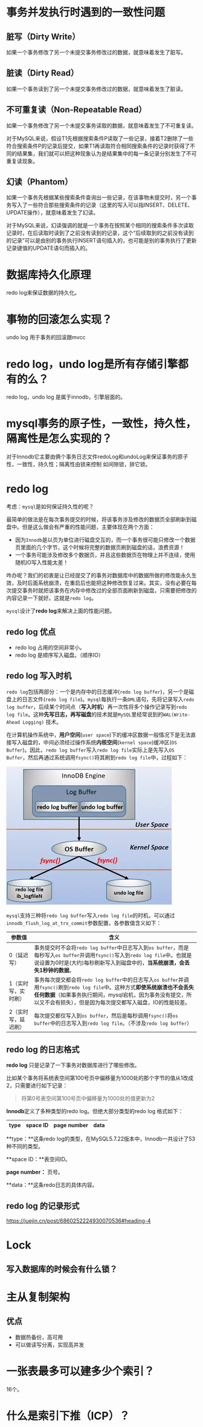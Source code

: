 # 事务并发执行时遇到的一致性问题

## 脏写（Dirty Write）

如果一个事务修改了另一个未提交事务修改过的数据，就意味着发生了脏写。

## 脏读（Dirty Read）

如果一个事务读到了另一个未提交事务修改过的数据，就意味着发生了脏读。

## 不可重复读（Non-Repeatable Read）

如果一个事务修改了另一个未提交事务读取的数据，就意味着发生了不可重复读。

对于MySQL来说，假设T1先根据搜索条件P读取了一些记录，接着T2删除了一些符合搜索条件P的记录后提交，如果T1再读取符合相同搜索条件的记录时获得了不同的结果集，我们就可以把这种现象认为是结果集中的每一条记录分别发生了不可重复读现象。

## 幻读（Phantom）

如果一个事务先根据某些搜索条件查询出一些记录，在该事物未提交时，另一个事务写入了一些符合那些搜索条件的记录（这里的写入可以指INSERT、DELETE、UPDATE操作），就意味着发生了幻读。

对于MySQL来说，幻读强调的就是一个事务在按照某个相同的搜索条件多次读取记录时，在后读取时读到了之前没有读到的记录，这个“后续取到的之前没有读到的记录”可以是由别的事务执行INSERT语句插入的，也可能是别的事务执行了更新记录键值的UPDATE语句而插入的。

# 数据库持久化原理

redo log来保证数据的持久化。

# 事物的回滚怎么实现？

undo log 用于事务的回滚跟mvcc

# redo log，undo log是所有存储引擎都有的么？

redo log，undo log 是属于innodb，引擎层面的。



# mysql事务的原子性，一致性，持久性，隔离性是怎么实现的？

对于Innodb它主要由俩个事务日志文件redoLog和undoLog来保证事务的原子性，一致性，持久性；隔离性由锁来控制 如间隙锁，排它锁。



# redo log

考虑：`mysql`是如何保证持久性的呢？

最简单的做法是在每次事务提交的时候，将该事务涉及修改的数据页全部刷新到磁盘中。但是这么做会有严重的性能问题，主要体现在两个方面：

- 因为`Innodb`是以页为单位进行磁盘交互的，而一个事务很可能只修改一个数据页里面的几个字节，这个时候将完整的数据页刷到磁盘的话，浪费资源！
- 一个事务可能涉及修改多个数据页，并且这些数据页在物理上并不连续，使用随机IO写入性能太差！

咋办呢？我们的初衷是让已经提交了的事务对数据库中的数据所做的修改能永久生效，及时后面系统崩溃，在重启后也能把这种修改恢复过来。其实，没有必要在每次提交事务时就把该事务在内存中修改过的全部页面刷新到磁盘，只需要把修改的内容记录一下就好。这就是`redo log`。

`mysql`设计了**redo log**来解决上面的性能问题。

## redo log 优点

- redo log 占用的空间非常小。
- redo log 是顺序写入磁盘。（顺序IO）

## redo log 写入时机

`redo log`包括两部分：一个是内存中的日志缓冲(`redo log buffer`)，另一个是磁盘上的日志文件(`redo log file`)。`mysql`每执行一条`DML`语句，先将记录写入`redo log buffer`，后续某个时间点（**写入时机**）再一次性将多个操作记录写到`redo log file`。这种**先写日志，再写磁盘**的技术就是`MySQL`里经常说到的`WAL(Write-Ahead Logging)` 技术。



在计算机操作系统中，**用户空间**(`user space`)下的缓冲区数据一般情况下是无法直接写入磁盘的，中间必须经过操作系统**内核空间**(`kernel space`)缓冲区(`OS Buffer`)。因此，`redo log buffer`写入`redo log file`实际上是先写入`OS Buffer`，然后再通过系统调用`fsync()`将其刷到`redo log file`中，过程如下：



![fsync](img\fsync.jpg)



`mysql`支持三种将`redo log buffer`写入`redo log file`的时机，可以通过`innodb_flush_log_at_trx_commit`参数配置，各参数值含义如下：

| 参数值              | 含义                                                         |
| ------------------- | ------------------------------------------------------------ |
| 0（延迟写）         | 事务提交时不会将`redo log buffer`中日志写入到`os buffer`，而是每秒写入`os buffer`并调用`fsync()`写入到`redo log file`中。也就是说设置为0时是(大约)每秒刷新写入到磁盘中的，**当系统崩溃，会丢失1秒钟的数据**。 |
| 1（实时写，实时刷） | 事务每次提交都会将`redo log buffer`中的日志写入`os buffer`并调用`fsync()`刷到`redo log file`中。这种方式**即使系统崩溃也不会丢失任何数据**（如果事务执行期间，mysql宕机，因为事务没有提交，所以又不会有损失），但是因为每次提交都写入磁盘，IO的性能较差。 |
| 2（实时写，延迟刷） | 每次提交都仅写入到`os buffer`，然后是每秒调用`fsync()`将`os buffer`中的日志写入到`redo log file`。（不涉及`redo log buffer`） |



## redo log 的日志格式

**redo log** 只是记录了一下事务对数据库进行了哪些修改。

比如某个事务将系统表空间第100号页中偏移量为1000处的那个字节的值从1改成2，只需要进行如下记录：

>将第0号表空间第100号页中偏移量为1000处的值更新为2

**Innodb**定义了多种类型的redo log。但绝大部分类型的redo log 格式如下：

| type | space ID | page number | data |
| ---- | -------- | ----------- | ---- |

**type：**这条redo log的类型，在MySQL5.7.22版本中，Innodb一共设计了53种不同的类型。

**space ID：**表空间ID。

**page number：** 页号。

**data：**这条redo日志的具体内容。

## redo log 的记录形式

https://juejin.cn/post/6860252224930070536#heading-4



# Lock

## 写入数据库的时候会有什么锁？





# 主从复制架构

## 优点

- 数据热备份，高可用
- 可以做读写分离，实现高并发





# 一张表最多可以建多少个索引？

16个。





# 什么是索引下推（ICP）？





